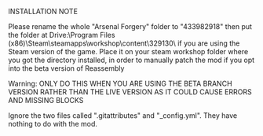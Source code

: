 INSTALLATION NOTE

Please rename the whole "Arsenal Forgery" folder to "433982918" then put the folder at Drive:\Program Files (x86)\Steam\steamapps\workshop\content\329130\ if you are using the Steam version of the game. Place it on your steam workshop folder where you got the directory installed, in order to manually patch the mod if you opt into the beta version of Reassembly

Warning: ONLY DO THIS WHEN YOU ARE USING THE BETA BRANCH VERSION RATHER THAN THE LIVE VERSION AS IT COULD CAUSE ERRORS AND MISSING BLOCKS

Ignore the two files called ".gitattributes" and "_config.yml". They have nothing to do with the mod.
